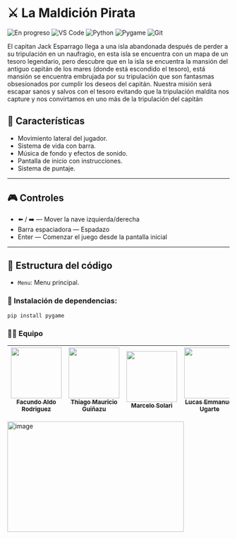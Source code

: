 # ⚔️ La Maldición Pirata

![En progreso](https://img.shields.io/badge/Status-En%20Progreso-yellow)
![VS Code](https://img.shields.io/badge/Editor%20de%20texto-Visual%20Studio%20Code-0F37BD?logo=visualstudiocode&logoColor=white)
![Python](https://img.shields.io/badge/Lang-Python-3776AB?logo=python&logoColor=white)
![Pygame](https://img.shields.io/badge/Pygame-GameDev-FF8C00?logo=pygame&logoColor=white)
![Git](https://img.shields.io/badge/Git-Control-red?logo=git)

El capitan Jack Esparrago llega a una isla abandonada después de perder a su tripulación en un naufragio, 
en esta isla se encuentra con un mapa de un tesoro legendario, 
pero descubre que en la isla se encuentra la mansión del antiguo capitán de los mares (donde está escondido el tesoro), 
está mansión se encuentra embrujada por su tripulación que son fantasmas obsesionados por cumplir los deseos del capitán. 
Nuestra misión será escapar sanos y salvos con el tesoro evitando que la tripulación maldita nos capture y nos convirtamos en uno más de la tripulación del capitán

## 🚀 Características

- Movimiento lateral del jugador.
- Sistema de vida con barra.
- Música de fondo y efectos de sonido.
- Pantalla de inicio con instrucciones.
- Sistema de puntaje.

---

## 🎮 Controles

- ⬅️ / ➡️ — Mover la nave izquierda/derecha  
- Barra espaciadora — Espadazo  
- Enter — Comenzar el juego desde la pantalla inicial  

---

## 🧱 Estructura del código
- `Menu`: Menu principal.

### 💽 Instalación de dependencias:
```bash
pip install pygame
```

### 👨‍💻 Equipo

| [<img src="https://avatars.githubusercontent.com/u/85370846?v=4" width="115"><br><sub>Facundo Aldo Rodriguez</sub>](https://github.com/Facundo-A-R) | [<img src="https://avatars.githubusercontent.com/u/131069303?v=4" width="115"><br><sub>Thiago Mauricio Guiñazu</sub>](https://github.com/Ironicocos) | [<img src="https://avatars.githubusercontent.com/u/100870191?v=4" width="115"><br><sub>Marcelo Solari</sub>](https://github.com/SolariMarcelo) | [<img src="https://avatars.githubusercontent.com/u/104381661?v=4" width="115"><br><sub>Lucas Emmanuel Ugarte</sub>](https://github.com/Lucas204058) | [<img src="https://avatars.githubusercontent.com/u/138830413?v=4" width="115"><br><sub>Sebastián Matías Puche</sub>](https://github.com/SebasTerco73) |
| :---: | :---: | :---: | :---: | :---: |

<img width="400" height="250" alt="image" src="https://github.com/user-attachments/assets/1afd8a49-2d79-45b1-85e3-c3092bb456fc" />



